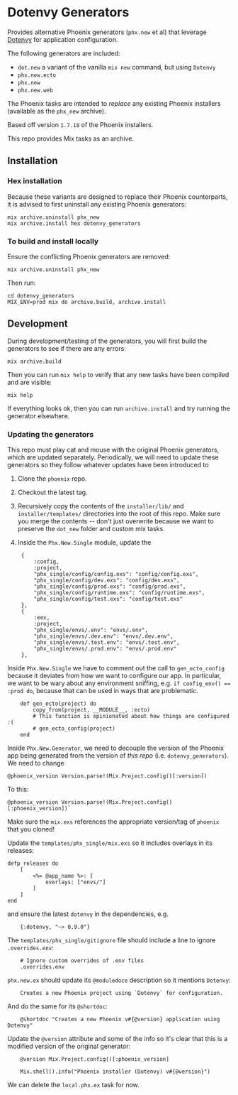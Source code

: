 # Dotenvy Generators

Provides alternative Phoenix generators (`phx.new` et al) that leverage [Dotenvy](https://hexdocs.pm/dotenvy/) for application configuration.

The following generators are included:

- `dot.new` a variant of the vanilla `mix new` command, but using `Dotenvy`
- `phx.new.ecto`
- `phx.new`
- `phx.new.web`

The Phoenix tasks are intended to *replace* any existing Phoenix installers (available as the `phx_new` archive).

Based off version `1.7.18` of the Phoenix installers.

This repo provides Mix tasks as an archive.

## Installation

### Hex installation

Because these variants are designed to replace their Phoenix counterparts, it is advised to first uninstall any existing Phoenix generators:

    mix archive.uninstall phx_new
    mix archive.install hex dotenvy_generators

### To build and install locally

Ensure the conflicting Phoenix generators are removed:

    mix archive.uninstall phx_new

Then run:

    cd dotenvy_generators
    MIX_ENV=prod mix do archive.build, archive.install

## Development

During development/testing of the generators, you will first build the generators to see if there are any errors:

    mix archive.build

Then you can run `mix help` to verify that any new tasks have been compiled and are visible:

    mix help

If everything looks ok, then you can run `archive.install` and try running the generator elsewhere.

### Updating the generators

This repo must play cat and mouse with the original Phoenix generators, which are updated separately.  Periodically, we will need to update these generators so they follow whatever updates have been introduced to

1. Clone the `phoenix` repo.
2. Checkout the latest tag.
3. Recursively copy the contents of the `installer/lib/` and `installer/templates/` directories into the root of this repo.  Make sure you merge the contents -- don't just overwrite because we want to preserve the `dot_new` folder and custom mix tasks.
4. Inside the `Phx.New.Single` module, update the

        {
            :config,
            :project,
            "phx_single/config/config.exs": "config/config.exs",
            "phx_single/config/dev.exs": "config/dev.exs",
            "phx_single/config/prod.exs": "config/prod.exs",
            "phx_single/config/runtime.exs": "config/runtime.exs",
            "phx_single/config/test.exs": "config/test.exs"
        },
        {
            :eex,
            :project,
            "phx_single/envs/.env": "envs/.env",
            "phx_single/envs/.dev.env": "envs/.dev.env",
            "phx_single/envs/.test.env": "envs/.test.env",
            "phx_single/envs/.prod.env": "envs/.prod.env"
        },

Inside `Phx.New.Single` we have to comment out the call to `gen_ecto_config` because it deviates from how we want to configure our app.  In particular, we want to be wary about any environment sniffing, e.g. `if config_env() == :prod do`, because that can be used in ways that are problematic.

        def gen_ecto(project) do
            copy_from(project, __MODULE__, :ecto)
            # This function is opinionated about how things are configured :(
            # gen_ecto_config(project)
        end

Inside `Phx.New.Generator`, we need to decouple the version of the Phoenix app being generated from the version of *this repo* (i.e. `dotenvy_generators`). We need to change

    @phoenix_version Version.parse!(Mix.Project.config()[:version])

To this:

    @phoenix_version Version.parse!(Mix.Project.config()[:phoenix_version])`

Make sure the `mix.exs` references the appropriate version/tag of `phoenix` that you cloned!

Update the `templates/phx_single/mix.exs` so it includes overlays in its releases:

    defp releases do
        [
            <%= @app_name %>: [
                overlays: ["envs/"]
            ]
        ]
    end

and ensure the latest `dotenvy` in the dependencies, e.g.

        {:dotenvy, "~> 0.9.0"}

The `templates/phx_single/gitignore` file should include a line to ignore `.overrides.env`:

        # Ignore custom overrides of .env files
        .overrides.env

`phx.new.ex` should update its `@moduledoce` description so it mentions `Dotenvy`:

        Creates a new Phoenix project using `Dotenvy` for configuration.

And do the same for its `@shortdoc`:

        @shortdoc "Creates a new Phoenix v#{@version} application using Dotenvy"

Update the `@version` attribute and some of the info so it's clear that this is a modified version of the original generator:

        @version Mix.Project.config()[:phoenix_version]

        Mix.shell().info("Phoenix installer (Dotenvy) v#{@version}")

We can delete the `local.phx.ex` task for now.
